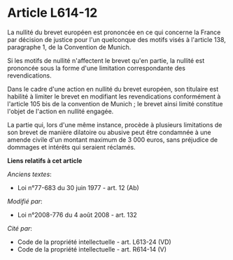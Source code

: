 # Article L614-12

La nullité du brevet européen est prononcée en ce qui concerne la France par décision de justice pour l'un quelconque des
motifs visés à l'article 138, paragraphe 1, de la Convention de Munich.

Si les motifs de nullité n'affectent le brevet qu'en partie, la nullité est prononcée sous la forme d'une limitation
correspondante des revendications.

Dans le cadre d'une action en nullité du brevet européen, son titulaire est habilité à limiter le brevet en modifiant les
revendications conformément à l'article 105 bis de la convention de Munich ; le brevet ainsi limité constitue l'objet de
l'action en nullité engagée. 

La partie qui, lors d'une même instance, procède à plusieurs limitations de son brevet de manière dilatoire ou abusive peut
être condamnée à une amende civile d'un montant maximum de 3 000 euros, sans préjudice de dommages et intérêts qui seraient
réclamés.

**Liens relatifs à cet article**

_Anciens textes_:

  - Loi n°77-683 du 30 juin 1977 - art. 12 (Ab)

_Modifié par_:

  - Loi n°2008-776 du 4 août 2008 - art. 132

_Cité par_:

  - Code de la propriété intellectuelle - art. L613-24 (VD)
  - Code de la propriété intellectuelle - art. R614-14 (V)
